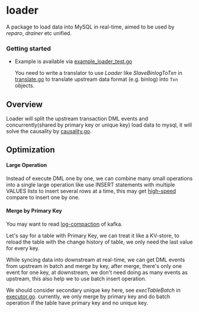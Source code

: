 loader
======

A package to load data into MySQL in real-time, aimed to be used by *reparo*, *drainer* etc unified.


### Getting started
- Example is available via [example_loader_test.go](./example_loader_test.go)

	You need to write a translator to use *Loader* like *SlaveBinlogToTxn* in [translate.go](./translate.go) to translate upstream data format (e.g. binlog) into `Txn` objects.


## Overview
Loader will split the upstream transaction DML events and concurrently(shared by primary key or unique key) load data to mysql, it will solve the causality by [causality.go](./causality.go).


## Optimization
#### Large Operation
Instead of execute DML one by one, we can combine many small operations into a single large operation like use INSERT statements with multiple VALUES lists to insert several rows at a time, this may get [high-speed](https://medium.com/@benmorel/high-speed-inserts-with-mysql-9d3dcd76f723) compare to insert one by one.

#### Merge by Primary Key
You may want to read [log-compaction](https://kafka.apache.org/documentation/#compaction) of kafka.

Let's say for a table with Primary Key, we can treat it like a KV-store, to reload the table with the change history of table, we only need the last value for every key. 

While syncing data into downstream at real-time, we can get DML events from upstream in batch and merge by key, after merge, there's only one event for one key, at downstream, we don't need doing as many events as upstream, this also help we to use batch insert operation.

 We should consider secondary unique key here, see *execTableBatch* in [executor.go](./executor.go). currently, we only merge by primary key and do batch operation if the table have primary key and no unique key.



